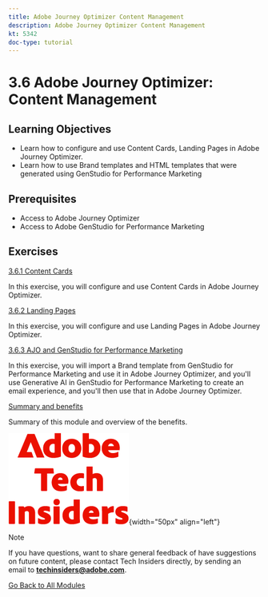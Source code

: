 ```yaml
---
title: Adobe Journey Optimizer Content Management
description: Adobe Journey Optimizer Content Management
kt: 5342
doc-type: tutorial
---
```

# 3.6 Adobe Journey Optimizer: Content Management 

## Learning Objectives

- Learn how to configure and use Content Cards, Landing Pages in Adobe Journey Optimizer.
- Learn how to use Brand templates and HTML templates that were generated using GenStudio for Performance Marketing

## Prerequisites

- Access to Adobe Journey Optimizer
- Access to Adobe GenStudio for Performance Marketing

## Exercises

[3.6.1 Content Cards](./ex1.md)

In this exercise, you will configure and use Content Cards in Adobe Journey Optimizer.

[3.6.2 Landing Pages](./ex2.md)

In this exercise, you will configure and use Landing Pages in Adobe Journey Optimizer.

[3.6.3 AJO and GenStudio for Performance Marketing](./ex3.md)

In this exercise, you will import a Brand template from GenStudio for Performance Marketing and use it in Adobe Journey Optimizer, and you'll use Generative AI in GenStudio for Performance Marketing to create an email experience, and you'll then use that in Adobe Journey Optimizer.

[Summary and benefits](./summary.md)

Summary of this module and overview of the benefits.

![Tech Insiders](./../../../../assets/images/techinsiders.png){width="50px" align="left"}

>[!NOTE]
>
>If you have questions, want to share general feedback of have suggestions on future content, please contact Tech Insiders directly, by sending an email to **techinsiders@adobe.com**.

[Go Back to All Modules](./../../../../overview.md)
